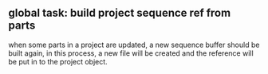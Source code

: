 ## global task: build project sequence ref from parts

when some parts in a project are updated, a new sequence buffer should be built again, in this process, a new file will be created and the reference will be put in to the project object.

